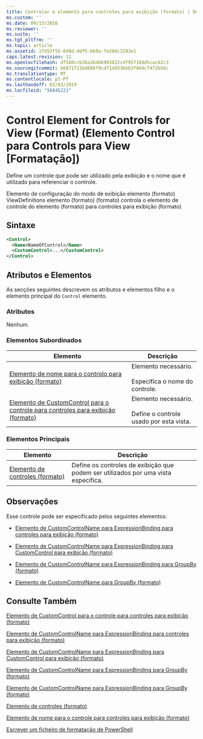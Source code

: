 ```yaml
---
title: Controlar o elemento para controles para exibição (formato) | Documentos da Microsoft
ms.custom: ''
ms.date: 09/13/2016
ms.reviewer: ''
ms.suite: ''
ms.tgt_pltfrm: ''
ms.topic: article
ms.assetid: 1fd53f55-698d-4df5-bb9a-fe28dc3193e1
caps.latest.revision: 11
ms.openlocfilehash: df568ccb36a2646b983622cdf95718dd5cac62c3
ms.sourcegitcommit: b6871f21bd666f9cd71dd336bb3f844cf472b56c
ms.translationtype: MT
ms.contentlocale: pt-PT
ms.lasthandoff: 02/03/2019
ms.locfileid: "56845221"
---
```

# <a name="control-element-for-controls-for-view--format"></a>Control Element for Controls for View (Format) (Elemento Control para Controls para View [Formatação])

Define um controle que pode ser utilizado pela exibição e o nome que é utilizado para referenciar o controle.

Elemento de configuração do modo de exibição elemento (formato) ViewDefinitions elemento (formato) (formato) controla o elemento de controle do elemento (formato) para controles para exibição (formato)

## <a name="syntax"></a>Sintaxe

```xml
<Control>
  <Name>NameOfControl</Name>
  <CustomControl>...</CustomControl>
</Control>
```

## <a name="attributes-and-elements"></a>Atributos e Elementos

As secções seguintes descrevem os atributos e elementos filho e o elemento principal do `Control` elemento.

### <a name="attributes"></a>Atributos

Nenhum.

### <a name="child-elements"></a>Elementos Subordinados

|Elemento|Descrição|
|-------------|-----------------|
|[Elemento de nome para o controlo para exibição (formato)](./name-element-for-control-for-controls-for-view-format.md)|Elemento necessário.<br /><br /> Especifica o nome do controle.|
|[Elemento de CustomControl para o controle para controles para exibição (formato)](./customcontrol-element-for-control-for-controls-for-view-format.md)|Elemento necessário.<br /><br /> Define o controle usado por esta vista.|

### <a name="parent-elements"></a>Elementos Principais

|Elemento|Descrição|
|-------------|-----------------|
|[Elemento de controles (formato)](./controls-element-for-view-format.md)|Define os controles de exibição que podem ser utilizados por uma vista específica.|

## <a name="remarks"></a>Observações

Esse controle pode ser especificado pelos seguintes elementos:

- [Elemento de CustomControlName para ExpressionBinding para controles para exibição (formato)](./customcontrolname-element-for-expressionbinding-for-controls-for-view-format.md)

- [Elemento de CustomControlName para ExpressionBinding para CustomControl para exibição (formato)](./customcontrolname-element-for-expressionbinding-for-customcontrol-for-view-format.md)

- [Elemento de CustomControlName para ExpressionBinding para GroupBy (formato)](./customcontrolname-element-for-expressionbinding-for-groupby-format.md)

- [Elemento de CustomControlName para GroupBy (formato)](./customcontrolname-element-for-groupby-format.md)

## <a name="see-also"></a>Consulte Também

[Elemento de CustomControl para o controle para controles para exibição (formato)](./customcontrol-element-for-control-for-controls-for-view-format.md)

[Elemento de CustomControlName para ExpressionBinding para controles para exibição (formato)](./customcontrolname-element-for-expressionbinding-for-controls-for-view-format.md)

[Elemento de CustomControlName para ExpressionBinding para CustomControl para exibição (formato)](./customcontrolname-element-for-expressionbinding-for-customcontrol-for-view-format.md)

[Elemento de CustomControlName para ExpressionBinding para GroupBy (formato)](./customcontrolname-element-for-expressionbinding-for-groupby-format.md)

[Elemento de CustomControlName para ExpressionBinding para GroupBy (formato)](./customcontrolname-element-for-expressionbinding-for-groupby-format.md)

[Elemento de controles (formato)](./controls-element-for-view-format.md)

[Elemento de nome para o controle para controles para exibição (formato)](./name-element-for-control-for-controls-for-view-format.md)

[Escrever um ficheiro de formatação de PowerShell](./writing-a-powershell-formatting-file.md)

